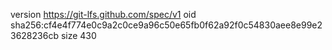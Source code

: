version https://git-lfs.github.com/spec/v1
oid sha256:cf4e4f774e0c9a2c0ce9a96c50e65fb0f62a92f0c54830aee8e99e23628236cb
size 430
